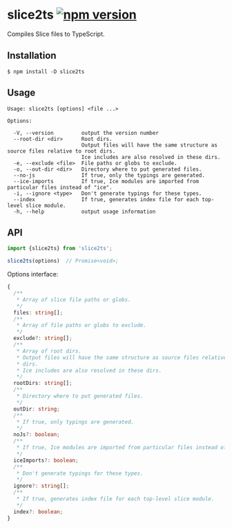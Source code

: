 # slice2ts [![npm version][npm-image]][npm-url]

Compiles Slice files to TypeScript.

## Installation

    $ npm install -D slice2ts

## Usage

    Usage: slice2ts [options] <file ...>

    Options:

      -V, --version         output the version number
      --root-dir <dir>      Root dirs.
                            Output files will have the same structure as source files relative to root dirs.
                            Ice includes are also resolved in these dirs.
      -e, --exclude <file>  File paths or globs to exclude.
      -o, --out-dir <dir>   Directory where to put generated files.
      --no-js               If true, only the typings are generated.
      --ice-imports         If true, Ice modules are imported from particular files instead of "ice".
      -i, --ignore <type>   Don't generate typings for these types.
      --index               If true, generates index file for each top-level slice module.
      -h, --help            output usage information

## API

```ts
import {slice2ts} from 'slice2ts';

slice2ts(options)  // Promise<void>;
```

Options interface:

```ts
{
  /**
   * Array of slice file paths or globs.
   */
  files: string[];
  /**
   * Array of file paths or globs to exclude.
   */
  exclude?: string[];
  /**
   * Array of root dirs.
   * Output files will have the same structure as source files relative to root
   * dirs.
   * Ice includes are also resolved in these dirs.
   */
  rootDirs: string[];
  /**
   * Directory where to put generated files.
   */
  outDir: string;
  /**
   * If true, only typings are generated.
   */
  noJs?: boolean;
  /**
   * If true, Ice modules are imported from particular files instead of "ice".
   */
  iceImports?: boolean;
  /**
   * Don't generate typings for these types.
   */
  ignore?: string[];
  /**
   * If true, generates index file for each top-level slice module.
   */
  index?: boolean;
}
```

[npm-image]: https://badge.fury.io/js/slice2ts.svg
[npm-url]: https://badge.fury.io/js/slice2ts